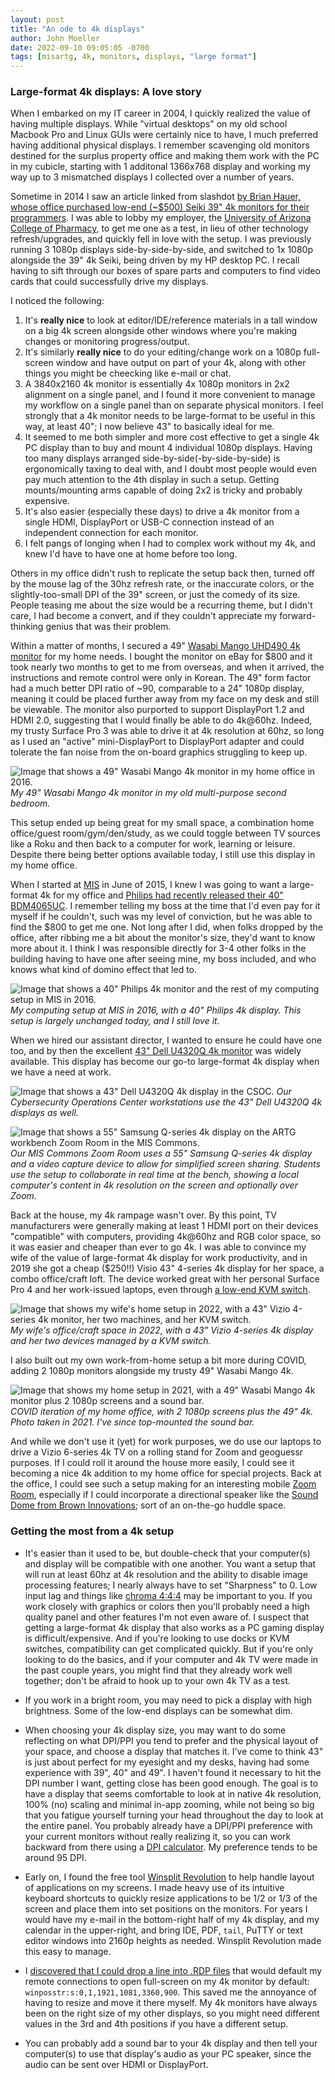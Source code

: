 ```yaml
---
layout: post
title: "An ode to 4k displays"
author: John Moeller
date: 2022-09-10 09:05:05 -0700
tags: [misartg, 4k, monitors, displays, "large format"]
---
```


### Large-format 4k displays: A love story ###

When I embarked on my IT career in 2004, I quickly realized the value of having multiple displays. While "virtual desktops" on my old school Macbook Pro and Linux GUIs were certainly nice to have, I much preferred having additional physical displays. I remember scavenging old monitors destined for the surplus property office and making them work with the PC in my cubicle, starting with 1 additonal 1366x768 display and working my way up to 3 mismatched displays I collected over a number of years. 

Sometime in 2014 I saw an article linked from slashdot [by Brian Hauer, whose office purchased low-end (~$500) Seiki 39" 4k monitors for their programmers](https://tiamat.tsotech.com/4k-is-for-programmers). I was able to lobby my employer, the [University of Arizona College of Pharmacy](https://www.pharmacy.arizona.edu), to get me one as a test, in lieu of other technology refresh/upgrades, and quickly fell in love with the setup. I was previously running 3 1080p displays side-by-side-by-side, and switched to 1x 1080p alongside the 39" 4k Seiki, being driven by my HP desktop PC. I recall having to sift through our boxes of spare parts and computers to find video cards that could successfully drive my displays.

I noticed the following:
1. It's **really nice** to look at editor/IDE/reference materials in a tall window on a big 4k screen alongside other windows where you're making changes or monitoring progress/output.
2. It's similarly **really nice** to do your editing/change work on a 1080p full-screen window and have output on part of your 4k, along with other things you might be cheecking like e-mail or chat. 
3. A 3840x2160 4k monitor is essentially 4x 1080p monitors in 2x2 alignment on a single panel, and I found it more convenient to manage my workflow on a single panel than on separate physical monitors. I feel strongly that a 4k monitor needs to be large-format to be useful in this way, at least 40"; I now believe 43" to basically ideal for me.  
4. It seemed to me both simpler and more cost effective to get a single 4k PC display than to buy and mount 4 individual 1080p displays. Having too many displays arranged side-by-side(-by-side-by-side) is ergonomically taxing to deal with, and I doubt most people would even pay much attention to the 4th display in such a setup. Getting mounts/mounting arms capable of doing 2x2 is tricky and probably expensive.
5. It's also easier (especially these days) to drive a 4k monitor from a single HDMI, DisplayPort or USB-C connection instead of an independent connection for each monitor.
6. I felt pangs of longing when I had to complex work without my 4k, and knew I'd have to have one at home before too long.

Others in my office didn't rush to replicate the setup back then, turned off by the mouse lag of the 30hz refresh rate, or the inaccurate colors, or the slightly-too-small DPI of the 39" screen, or just the comedy of its size. People teasing me about the size would be a recurring theme, but I didn't care, I had become a convert, and if they couldn't appreciate my forward-thinking genius that was their problem. 

Within a matter of months, I secured a 49" [Wasabi Mango UHD490 4k monitor](https://www.amazon.com/WASABI-MANGO-UHD490-49-Inch-Monitor/) for my home needs. I bought the monitor on eBay for $800 and it took nearly two months to get to me from overseas, and when it arrived, the instructions and remote control were only in Korean. The 49" form factor had a much better DPI ratio of ~90, comparable to a 24" 1080p display, meaning it could be placed further away from my face on my desk and still be viewable. The monitor also purported to support DisplayPort 1.2 and HDMI 2.0, suggesting that I would finally be able to do 4k@60hz. Indeed, my trusty Surface Pro 3 was able to drive it at 4k resolution at 60hz, so long as I used an "active" mini-DisplayPort to DisplayPort adapter and could tolerate the fan noise from the on-board graphics struggling to keep up. 

![Image that shows a 49" Wasabi Mango 4k monitor in my home office in 2016.](/assets/images/22-09-4k-displays/misartg-4k-wm-at-home-2016.jpg)
*My 49" Wasabi Mango 4k monitor in my old multi-purpose second bedroom.*

This setup ended up being great for my small space, a combination home office/guest room/gym/den/study, as we could toggle between TV sources like a Roku and then back to a computer for work, learning or leisure. Despite there being better options available today, I still use this display in my home office.

When I started at [MIS](https://mis.eller.arizona.edu/) in June of 2015, I knew I was going to want a large-format 4k for my office and [Philips had recently released their 40" BDM4065UC](https://www.tomshardware.com/reviews/philips-bdm4065uc-40-inch-ultra-hd-monitor,4302.html). I remember telling my boss at the time that I'd even pay for it myself if he couldn't, such was my level of conviction, but he was able to find the $800 to get me one. Not long after I did, when folks dropped by the office, after ribbing me a bit about the monitor's size, they'd want to know more about it. I think I was responsible directly for 3-4 other folks in the building having to have one after seeing mine, my boss included, and who knows what kind of domino effect that led to. 

![Image that shows a 40" Philips 4k monitor and the rest of my computing setup in MIS in 2016.](/assets/images/22-09-4k-displays/misartg-4k-philips-at-MIS-2016.jpg)
*My computing setup at MIS in 2016, with a 40" Philips 4k display. This setup is largely unchanged today, and I still love it.*

When we hired our assistant director, I wanted to ensure he could have one too, and by then the excellent [43" Dell U4320Q 4k monitor](https://www.dell.com/en-us/shop/dell-ultrasharp-43-4k-usb-c-monitor-u4320q/apd/210-avke/monitors-monitor-accessories) was widely available. This display has become our go-to large-format 4k display when we have a need at work. 

![Image that shows a 43" Dell U4320Q 4k display in the CSOC.](/assets/images/22-09-4k-displays/misartg-4k-dellu4320q-in-CSOC.jpg)
*Our Cybersecurity Operations Center workstations use the 43" Dell U4320Q 4k displays as well.*

![Image that shows a 55" Samsung Q-series 4k display on the ARTG workbench Zoom Room in the MIS Commons.](/assets/images/22-09-4k-displays/misartg-4k-samsungqseries-in-MIS-Commons.jpg)
*Our MIS Commons Zoom Room uses a 55" Samsung Q-series 4k display and a video capture device to allow for simplified screen sharing. Students use the setup to collaborate in real time at the bench, showing a local computer's content in 4k resolution on the screen and optionally over Zoom.*

Back at the house, my 4k rampage wasn't over. By this point, TV manufacturers were generally making at least 1 HDMI port on their devices "compatible" with computers, providing 4k@60hz and RGB color space, so it was easier and cheaper than ever to go 4k. I was able to convince my wife of the value of large-format 4k display for work productivity, and in 2019 she got a cheap ($250!!) Visio 43" 4-series 4k display for her space, a combo office/craft loft. The device worked great with her personal Surface Pro 4 and her work-issued laptops, even through [a low-end KVM switch](https://www.amazon.com/gp/product/B07CWR31PN/).

![Image that shows my wife's home setup in 2022, with a 43" Vizio 4-series 4k monitor, her two machines, and her KVM switch.](/assets/images/22-09-4k-displays/misartg-4k-vizio4series-at-home-2022.jpg)
*My wife's office/craft space in 2022, with a 43" Vizio 4-series 4k display and her two devices managed by a KVM switch.*

I also built out my own work-from-home setup a bit more during COVID, adding 2 1080p monitors alongside my trusty 49" Wasabi Mango 4k. 

![Image that shows my home setup in 2021, with a 49" Wasabi Mango 4k monitor plus 2 1080p screens and a sound bar.](/assets/images/22-09-4k-displays/misartg-4k-wm-at-home-2021.jpg)
*COVID iteration of my home office, with 2 1080p screens plus the 49" 4k. Photo taken in 2021. I've since top-mounted the sound bar.*

And while we don't use it (yet) for work purposes, we do use our laptops to drive a Vizio 6-series 4k TV on a rolling stand for Zoom and geoguessr purposes. If I could roll it around the house more easily, I could see it becoming a nice 4k addition to my home office for special projects. Back at the office, I could see such a setup making for an interesting mobile [Zoom Room](https://explore.zoom.us/docs/en-us/zoomrooms.html), especially if I could incorporate a directional speaker like the [Sound Dome from Brown Innovations](https://www.browninnovations.com/sound-dome-directional-speakers); sort of an on-the-go huddle space. 


### Getting the most from a 4k setup ###
- It's easier than it used to be, but double-check that your computer(s) and display will be compatible with one another. You want a setup that will run at least 60hz at 4k resolution and the ability to disable image processing features; I nearly always have to set "Sharpness" to 0. Low input lag and things like [chroma 4:4:4](https://www.rtings.com/tv/learn/chroma-subsampling) may be important to you. If you work closely with graphics or colors then you'll probably need a high quality panel and other features I'm not even aware of. I suspect that getting a large-format 4k display that also works as a PC gaming display is difficult/expensive. And if you're looking to use docks or KVM switches, compatibility can get complicated quickly. But if you're only looking to do the basics, and if your computer and 4k TV were made in the past couple years, you might find that they already work well together; don't be afraid to hook up to your own 4k TV as a test. 

- If you work in a bright room, you may need to pick a display with high brightness. Some of the low-end displays can be somewhat dim. 

- When choosing your 4k display size, you may want to do some reflecting on what DPI/PPI you tend to prefer and the physical layout of your space, and choose a display that matches it. I've come to think 43" is just about perfect for my eyesight and my desks, having had some experience with 39", 40" and 49". I haven't found it necessary to hit the DPI number I want, getting close has been good enough. The goal is to have a display that seems comfortable to look at in native 4k resolution, 100% (no) scaling and minimal in-app zooming, while not being so big that you fatigue yourself turning your head throughout the day to look at the entire panel. You probably already have a DPI/PPI preference with your current monitors without really realizing it, so you can work backward from there using a [DPI calculator](https://www.sven.de/dpi/). My preference tends to be around 95 DPI. 

- Early on, I found the free tool [Winsplit Revolution](https://winsplit-revolution.en.softonic.com/) to help handle layout of applications on my screens. I made heavy use of its intuitive keyboard shortcuts to quickly resize applications to be 1/2 or 1/3 of the screen and place them into set positions on the monitors. For years I would have my e-mail in the bottom-right half of my 4k display, and my calendar in the upper-right, and bring IDE, PDF, `tail`, PuTTY or text editor windows into 2160p heights as needed. Winsplit Revolution made this easy to manage. 

- I [discovered that I could drop a line into .RDP files](https://social.technet.microsoft.com/wiki/contents/articles/665.how-to-set-the-monitor-for-a-remote-desktop-session-in-a-multi-monitor-setup.aspx) that would default my remote connections to open full-screen on my 4k monitor by default: `winposstr:s:0,1,1921,1081,3360,900`. This saved me the annoyance of having to resize and move it there myself. My 4k monitors have always been on the right size of my other displays, so you might need different values in the 3rd and 4th positions if you have a different setup.

- You can probably add a sound bar to your 4k display and then tell your computer(s) to use that display's audio as your PC speaker, since the audio can be sent over HDMI or DisplayPort.